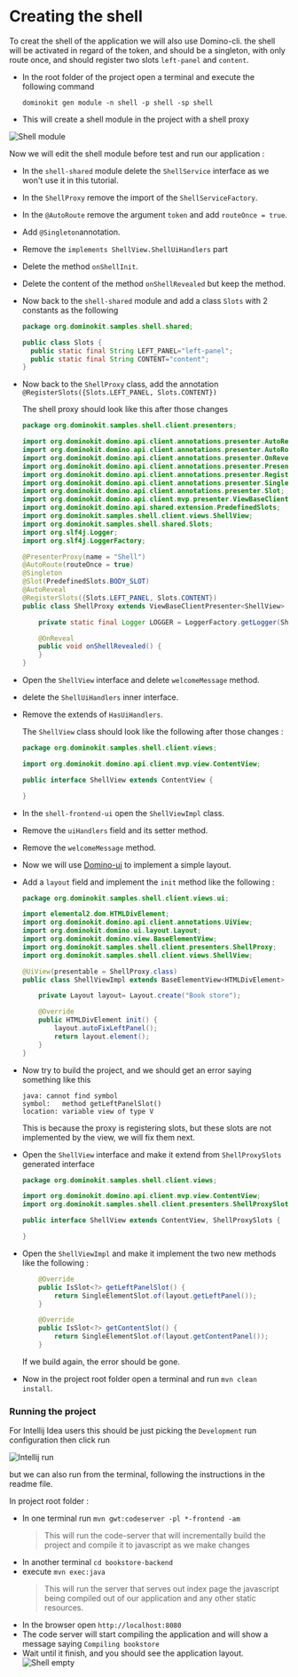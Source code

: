 # Creating the shell

To creat the shell of the application we will also use Domino-cli. the shell will be activated in regard of the token, and should be a singleton, with only route once, and should register two slots `left-panel` and `content`. 

- In the root folder of the project open a terminal and execute the following command
    
    `dominokit gen module -n shell -p shell -sp shell`
- This will create a shell module in the project with a shell proxy

![Shell module](../documents/shell.png)

Now we will edit the shell module before test and run our application :

- In the `shell-shared` module delete the `ShellService` interface as we won't use it in this tutorial.
- In the `ShellProxy` remove the import of the `ShellServiceFactory`.
- In the `@AutoRoute` remove the argument `token` and add `routeOnce = true`.
- Add `@Singleton`annotation.
- Remove the `implements ShellView.ShellUiHandlers` part
- Delete the method `onShellInit`.
- Delete the content of the method `onShellRevealed` but keep the method.
- Now back to the `shell-shared` module and add a class `Slots` with 2 constants as the following 
  ```java
  package org.dominokit.samples.shell.shared;
  
  public class Slots {
    public static final String LEFT_PANEL="left-panel";
    public static final String CONTENT="content";
  }
  ```
- Now back to the `ShellProxy` class, add the annotation `@RegisterSlots({Slots.LEFT_PANEL, Slots.CONTENT})`

  The shell proxy should look like this after those changes

  ```java
  package org.dominokit.samples.shell.client.presenters;
  
  import org.dominokit.domino.api.client.annotations.presenter.AutoReveal;
  import org.dominokit.domino.api.client.annotations.presenter.AutoRoute;
  import org.dominokit.domino.api.client.annotations.presenter.OnReveal;
  import org.dominokit.domino.api.client.annotations.presenter.PresenterProxy;
  import org.dominokit.domino.api.client.annotations.presenter.RegisterSlots;
  import org.dominokit.domino.api.client.annotations.presenter.Singleton;
  import org.dominokit.domino.api.client.annotations.presenter.Slot;
  import org.dominokit.domino.api.client.mvp.presenter.ViewBaseClientPresenter;
  import org.dominokit.domino.api.shared.extension.PredefinedSlots;
  import org.dominokit.samples.shell.client.views.ShellView;
  import org.dominokit.samples.shell.shared.Slots;
  import org.slf4j.Logger;
  import org.slf4j.LoggerFactory;
  
  @PresenterProxy(name = "Shell")
  @AutoRoute(routeOnce = true)
  @Singleton
  @Slot(PredefinedSlots.BODY_SLOT)
  @AutoReveal
  @RegisterSlots({Slots.LEFT_PANEL, Slots.CONTENT})
  public class ShellProxy extends ViewBaseClientPresenter<ShellView> {
  
      private static final Logger LOGGER = LoggerFactory.getLogger(ShellProxy.class);
  
      @OnReveal
      public void onShellRevealed() {
      }
  }
  ```
  
- Open the `ShellView` interface and delete `welcomeMessage` method.
- delete the `ShellUiHandlers` inner interface.
- Remove the extends of `HasUiHandlers`.

  The `ShellView` class should look like the following after those changes :
  
  ```java
  package org.dominokit.samples.shell.client.views;
  
  import org.dominokit.domino.api.client.mvp.view.ContentView;
  
  public interface ShellView extends ContentView {
  
  }
  ```
  
- In the `shell-frontend-ui` open the `ShellViewImpl` class.
- Remove the `uiHandlers` field and its setter method.
- Remove the `welcomeMessage` method.
- Now we will use [Domino-ui](https://github.com/DominoKit/domino-ui) to implement a simple layout.
- Add a `layout` field and implement the `init` method like the following :

  ```java
  package org.dominokit.samples.shell.client.views.ui;
  
  import elemental2.dom.HTMLDivElement;
  import org.dominokit.domino.api.client.annotations.UiView;
  import org.dominokit.domino.ui.layout.Layout;
  import org.dominokit.domino.view.BaseElementView;
  import org.dominokit.samples.shell.client.presenters.ShellProxy;
  import org.dominokit.samples.shell.client.views.ShellView;
  
  @UiView(presentable = ShellProxy.class)
  public class ShellViewImpl extends BaseElementView<HTMLDivElement> implements ShellView{
  
      private Layout layout= Layout.create("Book store");
  
      @Override
      public HTMLDivElement init() {
          layout.autoFixLeftPanel();
          return layout.element();
      }
  }
  ```
  
- Now try to build the project, and we should get an error saying something like this
  
  ```
  java: cannot find symbol
  symbol:   method getLeftPanelSlot()
  location: variable view of type V
  ```
  This is because the proxy is registering slots, but these slots are not implemented by the view, we will fix them next.
- Open the `ShellView` interface and make it extend from `ShellProxySlots` generated interface

  ```java
  package org.dominokit.samples.shell.client.views;
  
  import org.dominokit.domino.api.client.mvp.view.ContentView;
  import org.dominokit.samples.shell.client.presenters.ShellProxySlots;
  
  public interface ShellView extends ContentView, ShellProxySlots {
  
  }  
  ```

- Open the `ShellViewImpl` and make it implement the two new methods like the following :

  ```java
      @Override
      public IsSlot<?> getLeftPanelSlot() {
          return SingleElementSlot.of(layout.getLeftPanel());
      }
  
      @Override
      public IsSlot<?> getContentSlot() {
          return SingleElementSlot.of(layout.getContentPanel());
      }
  ```
  
  If we build again, the error should be gone.
- Now in the project root folder open a terminal and run `mvn clean install`.

### Running the project

For Intellij Idea users this should be just picking the `Development` run configuration then click run

![Intellij run](../documents/intellij-run.png)

but we can also run from the terminal, following the instructions in the readme file.

In project root folder :

- In one terminal run `mvn gwt:codeserver -pl *-frontend -am`
  > This will run the code-server that will incrementally build the project and compile it to javascript as we make changes
- In another terminal `cd bookstore-backend`
- execute `mvn exec:java`
  > This will run the server that serves out index page the javascript being compiled out of our application and any other static resources.
- In the browser open `http://localhost:8080`
- The code server will start compiling the application and will show a message saying `Compiling bookstore`
- Wait until it finish, and you should see the application layout.
  ![Shell empty](../documents/steps-shell-empty.png)
